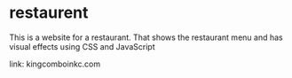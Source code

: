 # restaurent
This is a website for a restaurant. That shows the restaurant menu and has visual effects using CSS and JavaScript

link: kingcomboinkc.com
